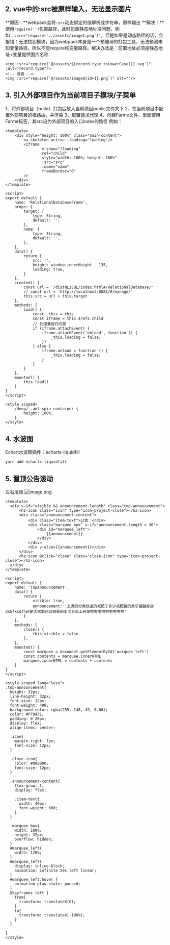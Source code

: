 ## 2. vue中<img :src=''>的:src被原样输入，无法显示图片
**原因：**webpack会将`:src`动态绑定的值解析成字符串，原样输出
**解决：**使用`require('')`包裹路径，此时包裹静态地址没问题，例如：`:src="require('../assets/image1.png')"`，但是如果是动态路径的话，会报错：无法找到模块，因为webpack本身是一个预编译的打包工具，无法预测未知变量路径，所以不能require纯变量路径。解决办法是：前置地址必须是静态地址+变量提供图片名称
```
<img :src="require(`@/assets/${record.type.toLowerCase()}.svg`)" :alt="record.type"/>
<!-- 或者 -->
<img :src="require(`@/assets/image${id+1}.png`)" alt=""/>
```
## 3. 引入外部项目作为当前项目子模块/子菜单
1、将外部项目（build）打包后放入当前项目public文件夹下
2、在当前项目中配置外部项目的根路由，并渲染
3、配置请求代理
4、创建Farme文件，里面使用Farme标签，其src设为外部项目的入口index的路径
例如：
```
<template>
    <div style="height: 100%" class="main-content">
        <a-skeleton active :loading="loading"/>
        <iframe
                v-show="!loading"
                ref="child"
                style="width: 100%; height: 100%"
                :src="src"
                :name="name"
                frameBorder="0"
        />
    </div>
</template>

<script>
export default {
    name: 'RelationalDatabaseFrame',
    props: {
        target: {
            type: String,
            default: '',
        },
        name: {
            type: String,
            default: '',
        },
    },
    data() {
        return {
            src: '',
            height: window.innerHeight - 135,
            loading: true,
        }
    },
    created() {
        const url = '/distNL2SQL/index.html#/RelationalDatabase/'
        // const url = 'http://localhost:8081/#/manage/'
        this.src = url + this.target
    },
    methods: {
        load() {
            const _this = this
            const iframe = this.$refs.child
            // 处理兼容行问题
            if (iframe.attachEvent) {
                iframe.attachEvent('onload', function () {
                    _this.loading = false;
                })
            } else {
                iframe.onload = function () {
                    _this.loading = false;
                }
            }
        }
    },
    mounted() {
        this.load()
    }
}
</script>

<style scoped>
    /deep/ .ant-spin-container {
        height: 100%;
    }
</style>

```
## 4. 水波图
Echart水波图插件：echarts-liquidfill
```shell
yarn add echarts-liquidfill
```
## 5. 置顶公告滚动
左右滚动
![image.png](https://cdn.nlark.com/yuque/0/2022/png/12532486/1665652762895-5e2273e6-6479-47b6-9e0a-0ce4bb59ce1d.png#averageHue=%23eedbd1&clientId=ua0a3ac51-f379-4&from=paste&height=18&id=u3c4345f5&originHeight=36&originWidth=644&originalType=binary&ratio=1&rotation=0&showTitle=false&size=9736&status=done&style=none&taskId=u0f6294f0-5402-4b5e-a356-bbdae050025&title=&width=322)
```
<template>
  <div v-if="visible && announcement.length" class="top-announcement">
      <hz-icon class="icon" type="icon-project-close"></hz-icon>
      <div class="announcement-content">
          <div class="item-text">公告：</div>
          <div class="marquee_box" v-if="announcement.length > 30">
              <div id="marquee_left">
                  {{announcement}}
              </div>
          </div>
          <div v-else>{{announcement}}</div>
      </div>
      <hz-icon @click="close" class="close-icon" type="icon-project-close"></hz-icon>
  </div>
</template>

<script>
export default {
    name: 'TopAnnouncement',
    data() {
        return {
            visible: true,
            announcement: '上课的分类快速的减肥了多少减肥路的家乐福健身房dshfksdfh还是大家繁花似锦看到复活节岛上开发啦啦啦啦啦啦啦等等'
        }
    },
    methods: {
        close() {
            this.visible = false
        },
    },
    mounted() {
        const marquee = document.getElementById('marquee_left')
        const contents = marquee.innerHTML
        marquee.innerHTML = contents + contents
    }
}
</script>

<style scoped lang="less">
.top-announcement{
  height: 32px;
  line-height: 32px;
  font-size: 12px;
  font-weight: 400;
  background-color: rgba(255, 148, 49, 0.08);
  color: #FF9431;
  padding: 0 20px;
  display: flex;
  align-items: center;

  .icon{
    margin-right: 7px;
    font-size: 12px;
  }

  .close-icon{
    color: #000000;
    font-size: 12px;
  }

  .announcement-content{
    flex-grow: 1;
    display: flex;

    .item-text{
      width: 40px;
      font-weight: 600;
    }
  }

  .marquee_box{
    width: 100%;
    height: 32px;
    overflow: hidden;
  }
  #marquee_left{
    width: 120%;
  }
  #marquee_left{
    display: inline-block;
    animation: infinite 20s left linear;
  }
  #marquee_left:hover {
    animation-play-state: paused;
  }
  @keyframes left {
    from{
      transform: translateX(0);
    }
    to{
      transform: translateX(-100%);
    }
  }

}
</style>

```
